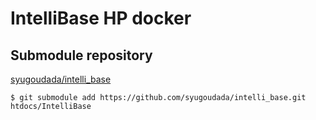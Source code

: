 # IntelliBase HP docker

## Submodule repository

[syugoudada/intelli_base](https://github.com/syugoudada/intelli_base.git)

```Shell
$ git submodule add https://github.com/syugoudada/intelli_base.git htdocs/IntelliBase
```
